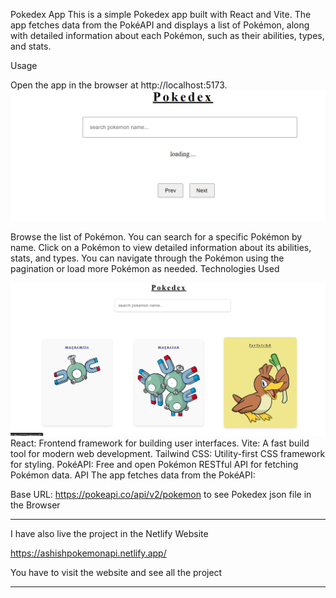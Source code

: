 Pokedex App
This is a simple Pokedex app built with React and Vite. The app fetches data from the PokéAPI and displays a list of Pokémon, along with detailed information about each Pokémon, such as their abilities, types, and stats.

Usage

Open the app in the browser at http://localhost:5173.
![First loading Page](https://github.com/ashish8513/Pokedex-api/blob/main/first.png)

Browse the list of Pokémon. You can search for a specific Pokémon by name.
Click on a Pokémon to view detailed information about its abilities, stats, and types.
You can navigate through the Pokémon using the pagination or load more Pokémon as needed.
Technologies Used

![Home Page](https://github.com/ashish8513/Pokedex-api/blob/main/All%20data%20Pokedex.png)
React: Frontend framework for building user interfaces.
Vite: A fast build tool for modern web development.
Tailwind CSS: Utility-first CSS framework for styling.
PokéAPI: Free and open Pokémon RESTful API for fetching Pokémon data.
API
The app fetches data from the PokéAPI:

Base URL: https://pokeapi.co/api/v2/pokemon to see Pokedex json file in the Browser 
****

I have also live the project in the Netlify Website

https://ashishpokemonapi.netlify.app/

You have to visit the website and see all the project


******

